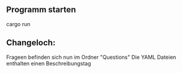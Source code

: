 ## Programm starten

cargo run

## Changeloch:

Frageen befinden sich nun im Ordner "Questions"
Die YAML Dateien enthalten einen Beschreibungstag
